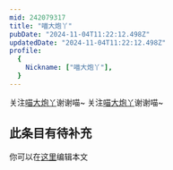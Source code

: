```yaml
---
mid: 242079317
title: "喵大炮丫"
pubDate: "2024-11-04T11:22:12.498Z"
updatedDate: "2024-11-04T11:22:12.498Z"
profile:
  {
    Nickname: ["喵大炮丫"],
  }
---
```


关注[喵大炮丫](https://space.bilibili.com/242079317)谢谢喵~ 关注[喵大炮丫](https://space.bilibili.com/242079317)谢谢喵~

## 此条目有待补充
你可以在[这里](https://github.com/Yuhanawa/VTuber.ICU-Content/edit/master/v/喵大炮丫/index.md)编辑本文

